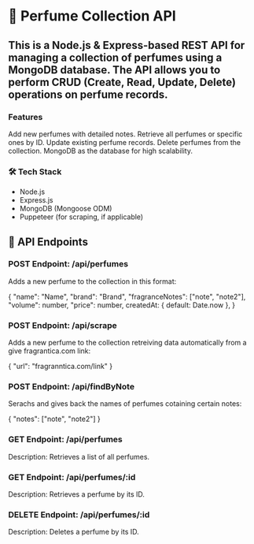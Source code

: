 # 🧴 Perfume Collection API

## This is a Node.js & Express-based REST API for managing a collection of perfumes using a MongoDB database. The API allows you to perform CRUD (Create, Read, Update, Delete) operations on perfume records.

### Features

Add new perfumes with detailed notes.
Retrieve all perfumes or specific ones by ID.
Update existing perfume records.
Delete perfumes from the collection.
MongoDB as the database for high scalability.

### 🛠️ Tech Stack

- Node.js
- Express.js
- MongoDB (Mongoose ODM)
- Puppeteer (for scraping, if applicable)

## 📡 API Endpoints

### **POST** Endpoint: /api/perfumes

Adds a new perfume to the collection in this format:

{
"name": "Name",
"brand": "Brand",
"fragranceNotes": ["note", "note2"],
"volume": number,
"price": number,
createdAt: { default: Date.now },
}

### **POST** Endpoint: /api/scrape 

Adds a new perfume to the collection retreiving data automatically from a give fragrantica.com link:

{ "url": "fragranntica.com/link" }

### **POST** Endpoint: /api/findByNote 

Serachs and gives back the names of perfumes cotaining certain notes:

{ "notes": ["note", "note2"] }

### **GET** Endpoint: /api/perfumes

Description: Retrieves a list of all perfumes.


### **GET** Endpoint: /api/perfumes/:id

Description: Retrieves a perfume by its ID.

### **DELETE** Endpoint: /api/perfumes/:id

Description: Deletes a perfume by its ID.
